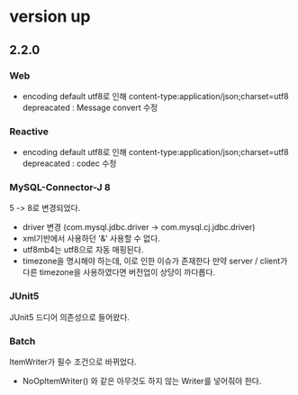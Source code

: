 # version up

## 2.2.0

### Web 
- encoding default utf8로 인해 content-type:application/json;charset=utf8 depreacated
  : Message convert 수정


### Reactive
- encoding default utf8로 인해 content-type:application/json;charset=utf8 depreacated
: codec 수정 

### MySQL-Connector-J 8
5 -> 8로 변경되었다. 

- driver 변경 (com.mysql.jdbc.driver -> com.mysql.cj.jdbc.driver)
- xml기반에서 사용하던 '&amp;' 사용할 수 없다. 
- utf8mb4는 utf8으로 자동 매핑된다. 
- timezone을 명시해야 하는데, 이로 인한 이슈가 존재한다 만약 server / client가 다른 timezone을 사용하였다면 버전업이 상당이 까다롭다.


### JUnit5 
JUnit5 드디어 의존성으로 들어왔다.

### Batch

ItemWriter가 필수 조건으로 바뀌었다.

- NoOpItemWriter() 와 같은 아무것도 하지 않는 Writer를 넣어줘야 한다.
